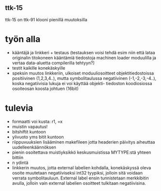 ## ttk-15 ##
ttk-15 on ttk-91 klooni pienillä muutoksilla

# työn alla #
 * kääntäjä ja linkkeri + testaus (testauksen voisi tehdä esim niin että lataa originalin titokoneen
kääntämiä tiedostoja machinen loader moduulilla ja vertaa data-aluetta compilerilla tehtyyn?)
 * testit kaikille konekäskyille
 * speksin muutos linkkeriin, ulkoiset moduuliosoitteet objektitiedostoissa positiivinen (1,2,3,4..), mutta
symbolitaulussa negatiivinen (-1,-2,-3,-4..), koska negatiivisia lukuja ei voi käyttää objekti-
tiedoston koodiosiossa osoiteosan koosta johtuen (16bit)
# tulevia #
 * formaatti voi kusta: r1,        =x
 * muistin vapautus!
 * bitshiftit kuntoon
 * ylivuoto yms bitit kuntoon
 * riippuvuuksien lisääminen makefileen jotta headerien päivitys aiheuttaa uudelleenkäännöksen
 * pienin osoitettava muistiyksikkö keskusmuistissa MYTYPE:stä yhteen bittiin
 * n ydintä
 * linkkerin muutos, jotta external labelien kohdalla, konekäskyssä oleva osoite muutetaan
negatiiviseksi int32 tyypiksi, jolloin sitä voidaan verrata symbolitauluun. External label
ensin tunnistetaan merkkibitin avulla, jolloin vain external labelien osoitteet
tulkitaan negatiivisina.
